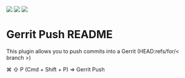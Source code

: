 [![](https://vsmarketplacebadge.apphb.com/version-short/aspel.gerrit-push.svg)](https://marketplace.visualstudio.com/items?itemName=aspel.gerrit-push)
[![](https://vsmarketplacebadge.apphb.com/downloads-short/aspel.gerrit-push.svg)](https://marketplace.visualstudio.com/items?itemName=aspel.gerrit-push)
[![](https://vsmarketplacebadge.apphb.com/rating-short/aspel.gerrit-push.svg)](https://marketplace.visualstudio.com/items?itemName=aspel.gerrit-push)
# Gerrit Push README

This plugin allows you to push commits into a Gerrit (HEAD:refs/for/< branch >)

⌘ ⇧ P (Cmd + Shift + P) => Gerrit Push
